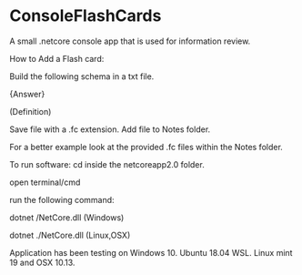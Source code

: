 # ConsoleFlashCards
A small .netcore console app that is used for information review.

How to Add a Flash card:

Build the following schema in a txt file.

{Answer}

(Definition)

Save file with a .fc extension.
Add file to Notes folder.

For a better example look at the provided .fc files within the Notes folder.

To run software:
cd inside the netcoreapp2.0 folder.

open terminal/cmd

run the following command:

dotnet /NetCore.dll (Windows)

dotnet ./NetCore.dll (Linux,OSX)


Application has been testing on Windows 10. Ubuntu 18.04 WSL. Linux mint 19 and OSX 10.13.
